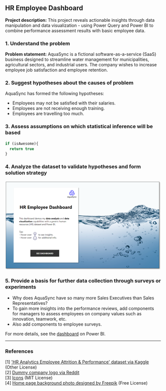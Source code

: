 ## HR Employee Dashboard

**Project description:**  This project reveals actionable insights through data manipulation and data visualization - using Power Query and Power BI to combine performance assessment results with basic employee data.

### 1. Understand the problem

**Problem statement:** AquaSync is a fictional software-as-a-service (SaaS) business designed to streamline water management for municipalities, agricultural sectors, and industrial users. The company wishes to increase employee job satisfaction and employee retention.

### 2. Suggest hypotheses about the causes of problem

AquaSync has formed the following hypotheses: 

- Employees may not be satisfied with their salaries.
- Employees are not receiving enough training.
- Employees are travelling too much.

### 3. Assess assumptions on which statistical inference will be based

```javascript
if (isAwesome){
  return true
}
```

### 4. Analyze the dataset to validate hypotheses and form solution strategy

<img src="images/hr-home.png?raw=true"/>

### 5. Provide a basis for further data collection through surveys or experiments

- Why does AquaSync have so many more Sales Executives than Sales Representatives?
- To gain more insights into the performance reviews, add components for managers to assess employees on company values such as innovation, teamwork, etc.
- Also add components to employee surveys.

For more details, see the [dashboard](https://guides.github.com/features/mastering-markdown/) on Power BI.

---

### References

[1] ['HR Analytics Employee Attrition & Performance' dataset via Kaggle](https://www.kaggle.com/datasets/mahmoudemadabdallah/hr-analytics-employee-attrition-and-performance) (Other License)
<br>[2] [Dummy company logo via Reddit](https://www.reddit.com/r/logodesign/comments/15q816y/logo_for_a_fake_water_dispenser_company_that/)
<br>[3] [Icons](https://v1.heroicons.com/) (MIT License)
<br>[4] [Home page background photo designed by Freepik](https://www.freepik.com/free-photo/fresh-water-texture-background-transparent-liquid_18830892.htm#query=Water&position=0&from_view=keyword&track=ais_hybrid&uuid=933bd21a-0649-441c-805a-219a79098ac6) (Free License)
